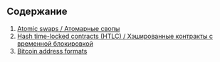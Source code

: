 Содержание
----
1. [Atomic swaps / Атомарные свопы](atomic-swaps.md)
2. [Hash time-locked contracts (HTLC) / Хэшированные контракты с временной блокировкой](hash-time-locked-contracts.md)
3. [Bitcoin address formats](bitcoin-address-formats.md)
